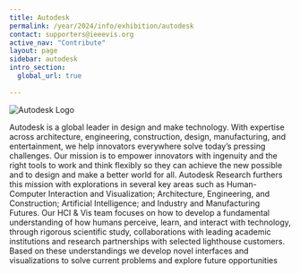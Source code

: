 ```yaml
---
title: Autodesk
permalink: /year/2024/info/exhibition/autodesk
contact: supporters@ieeevis.org
active_nav: "Contribute"
layout: page
sidebar: autodesk
intro_section:
  global_url: true
    
---
```


 
![Autodesk Logo](/year/2021/assets/supporters/autodesk.png)

Autodesk is a global leader in design and make technology. With expertise across architecture, engineering, construction, design, 
manufacturing, and entertainment, we help innovators everywhere solve today’s pressing challenges. Our mission is to empower 
innovators with ingenuity and the right tools to work and think flexibly so they can achieve the new possible and to design 
and make a better world for all. Autodesk Research furthers this mission with explorations in several key areas such as 
Human-Computer Interaction and Visualization; Architecture, Engineering, and Construction; Artificial Intelligence; 
and Industry and Manufacturing Futures. Our HCI & Vis team focuses on how to develop a fundamental understanding of how humans perceive, 
learn, and interact with technology, through rigorous scientific study, collaborations with leading academic institutions and 
research partnerships with selected lighthouse customers. Based on these understandings we develop novel interfaces and visualizations 
to solve current problems and explore future opportunities

